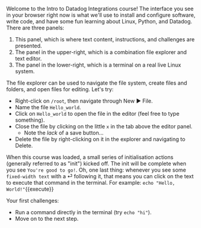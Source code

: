 Welcome to the Intro to Datadog Integrations course! The interface you see in your browser right now is what we'll use to install and configure software, write code, and have some fun learning about Linux, Python, and Datadog. There are three panels:
1. This panel, which is where text content, instructions, and challenges are presented.
1. The panel in the upper-right, which is a combination file explorer and text editor.
1. The panel in the lower-right, which is a terminal on a real live Linux system.

The file explorer can be used to navigate the file system, create files and folders, and open files for editing. Let's try:
* Right-click on `/root`, then navigate through New ▶ File.
* Name the file `Hello_world`.
* Click on `Hello_world` to open the file in the editor (feel free to type something).
* Close the file by clicking on the little `x` in the tab above the editor panel.
  * Note the _lack_ of a save button…
* Delete the file by right-clicking on it in the explorer and navigating to Delete.

When this course was loaded, a small series of initialisation actions (generally referred to as "init") kicked off. The init will be complete when you see `You're good to go!`. Oh, one last thing: whenever you see some `fixed-width text` with a ⏎ following it, that means you can click on the text to execute that command in the terminal. For example: `echo "Hello, World!"`{{execute}}

Your first challenges:
- Run a command directly in the terminal (try `echo "hi"`).
- Move on to the next step.
